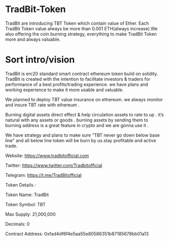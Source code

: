 # TradBit-Token
TradBit are introducing TBT Token which contain value of Ether. Each TradBit Token value always be more than 0.001 ETH(always increase).We also offering the coin burning strategy, everything to make TradBit Token more and always valuable.

# Sort intro/vision
TradBit is erc20 standard smart contract ethereum token build on solidity. TradBit is created with the intention to facilitate investors & traders for performance of a best profits/trading experience. we have plans and working experience to make it more usable and valuable.

We planned to deploy TBT value insurance on ethereum. we always monitor and insure TBT rate with ethereum .

Burning digital assets direct effect & help circulation assets to rate to up . it’s natural with any assets or goods . burning assets by sending them to burning address is a great feature in crypto and we are gonna use it .

We have strategy and plans to make sure "TBT never go down below base line" and all below line token will be burn by us.stay profitable and active trade.

Website: https://www.tradbitofficial.com

Twitter: https://www.twitter.com/Tradbitofficial

Telegram: https://t.me/TradBitofficial

Token Details :

Token Name: TradBit

Token Symbol: TBT

Max Supply: 21,000,000

Decimals: 0

Contract Address: 0xfad4df6f4e5aa55e80586351b87185678bb01a13
